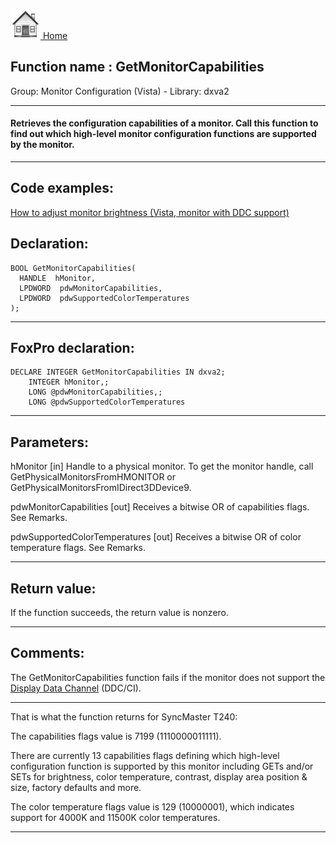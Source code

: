 [<img src="../../images/home.png"> Home ](https://github.com/VFPX/Win32API)  

## Function name : GetMonitorCapabilities
Group: Monitor Configuration (Vista) - Library: dxva2    
***  


#### Retrieves the configuration capabilities of a monitor. Call this function to find out which high-level monitor configuration functions are supported by the monitor.
***  


## Code examples:
[How to adjust monitor brightness (Vista, monitor with DDC support)](../../samples/sample_543.md)  

## Declaration:
```foxpro  
BOOL GetMonitorCapabilities(
  HANDLE  hMonitor,
  LPDWORD  pdwMonitorCapabilities,
  LPDWORD  pdwSupportedColorTemperatures
);  
```  
***  


## FoxPro declaration:
```foxpro  
DECLARE INTEGER GetMonitorCapabilities IN dxva2;
	INTEGER hMonitor,;
	LONG @pdwMonitorCapabilities,;
	LONG @pdwSupportedColorTemperatures  
```  
***  


## Parameters:
hMonitor
[in]  Handle to a physical monitor. To get the monitor handle, call GetPhysicalMonitorsFromHMONITOR or GetPhysicalMonitorsFromIDirect3DDevice9.

pdwMonitorCapabilities
[out]  Receives a bitwise OR of capabilities flags. See Remarks.

pdwSupportedColorTemperatures
[out]  Receives a bitwise OR of color temperature flags. See Remarks.
  
***  


## Return value:
If the function succeeds, the return value is nonzero.  
***  


## Comments:
The GetMonitorCapabilities function fails if the monitor does not support the <a href="http://en.wikipedia.org/wiki/Display_Data_Channel">Display Data Channel</a> (DDC/CI).  
  
* * *  
That is what the function returns for SyncMaster T240:  
  
The capabilities flags value is 7199 (1110000011111).   
  
There are currently 13 capabilities flags defining which high-level configuration function is supported by this monitor including GETs and/or SETs for brightness, color temperature, contrast, display area position & size, factory defaults and more.  
  
The color temperature flags value is 129 (10000001), which indicates support for 4000K and 11500K color temperatures.  
  
***  


